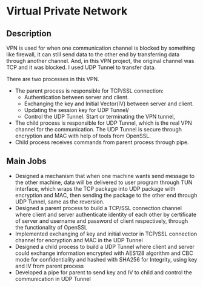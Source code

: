 Virtual Private Network
=======================

Description
-----------
VPN is used for when one communication channel is blocked by something like firewall, it can still send data to the other end by transferring data through another channel. And, in this VPN project, the original channel was TCP and it was blocked. I used UDP Tunnel to transfer data.

There are two processes in this VPN. 
* The parent process is responsible for TCP/SSL connection:
  * Authentication between server and client.
  * Exchanging the key and Initial Vector(IV) between server and client.
  * Updating the session key for UDP Tunnel/
  * Control the UDP Tunnel. Start or terminating the VPN tunnel,
* The child process is responsible for UDP Tunnel, which is the real VPN channel for the communication. The UDP Tunnel is secure through encryption and MAC with help of tools from OpenSSL.
* Child process receives commands from parent process through pipe.

Main Jobs
---------
* Designed a mechanism that when one machine wants send message to the other machine, data will be delivered to user program through TUN interface, which wraps the TCP package into UDP package with encryption and MAC, then sending the package to the other end through UDP Tunnel, same as the reversion.
* Designed a parent process to build a TCP/SSL connection channel where client and server authenticate identity of each other by certificate of server and username and password of client respectively, through the functionality of OpenSSL
* Implemented exchanging of key and initial vector in TCP/SSL connection channel for encryption and MAC in the UDP Tunnel
* Designed a child process to build a UDP Tunnel where client and server could exchange information encrypted with AES128 algorithm and CBC mode for confidentiality and hashed with SHA256 for Integrity, using key and IV from parent process
* Developed a pipe for parent to send key and IV to child and control the communication in UDP Tunnel

